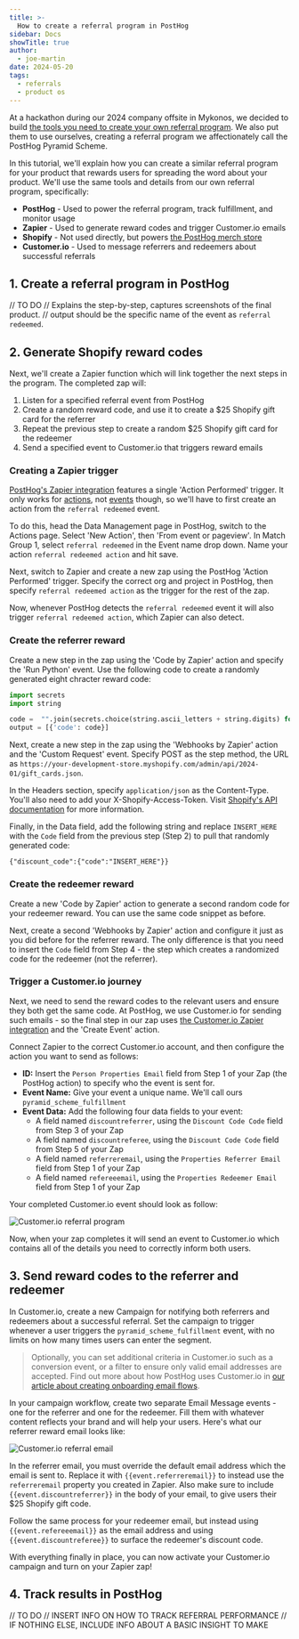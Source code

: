 ```yaml
---
title: >-
  How to create a referral program in PostHog
sidebar: Docs
showTitle: true
author:
  - joe-martin
date: 2024-05-20
tags:
  - referrals
  - product os
---
```


At a hackathon during our 2024 company offsite in Mykonos, we decided to build [the tools you need to create your own referral program](/docs/referrals). We also put them to use ourselves, creating a referral program we affectionately call the PostHog Pyramid Scheme. 

In this tutorial, we'll explain how you can create a similar referral program for your product that rewards users for spreading the word about your product. We'll use the same tools and details from our own referral program, specifically:

- **PostHog** - Used to power the referral program, track fulfillment, and monitor usage
- **Zapier** - Used to generate reward codes and trigger Customer.io emails
- **Shopify** - Not used directly, but powers [the PostHog merch store](/merch)
- **Customer.io** - Used to message referrers and redeemers about successful referrals

## 1. Create a referral program in PostHog

// TO DO
// Explains the step-by-step, captures screenshots of the final product.
// output should be the specific name of the event as `referral redeemed`.  

## 2. Generate Shopify reward codes
Next, we'll create a Zapier function which will link together the next steps in the program. The completed zap will:

1. Listen for a specified referral event from PostHog
2. Create a random reward code, and use it to create a $25 Shopify gift card for the referrer
4. Repeat the previous step to create a random $25 Shopify gift card for the redeemer
5. Send a specified event to Customer.io that triggers reward emails

### Creating a Zapier trigger 
[PostHog's Zapier integration](https://zapier.com/apps/posthog/integrations) features a single 'Action Performed' trigger. It only works for [actions](/docs/data/actions), not [events](/docs/data/events) though, so we'll have to first create an action from the `referral redeemed` event.

To do this, head the Data Management page in PostHog, switch to the Actions page. Select 'New Action', then 'From event or pageview'. In Match Group 1, select `referral redeemed` in the Event name drop down. Name your action `referral redeemed action` and hit save. 

Next, switch to Zapier and create a new zap using the PostHog 'Action Performed' trigger. Specify the correct org and project in PostHog, then specify `referral redeemed action` as the trigger for the rest of the zap. 

Now, whenever PostHog detects the `referral redeemed` event it will also trigger `referral redeemed action`, which Zapier can also detect.

### Create the referrer reward
Create a new step in the zap using the 'Code by Zapier' action and specify the 'Run Python' event. Use the following code to create a randomly generated eight chracter reward code:

```Python
import secrets
import string

code =  "".join(secrets.choice(string.ascii_letters + string.digits) for _ in range(8))
output = [{'code': code}]
```

Next, create a new step in the zap using the 'Webhooks by Zapier' action and the 'Custom Request' event. Specify POST as the step method, the URL as `https://your-development-store.myshopify.com/admin/api/2024-01/gift_cards.json`. 

In the Headers section, specify `application/json` as the Content-Type. You'll also need to add your X-Shopify-Access-Token. Visit [Shopify's API documentation](https://shopify.dev/docs/api/admin-rest/2024-01/resources/gift-card#post-gift-cards) for more information. 

Finally, in the Data field, add the following string and replace `INSERT_HERE` with the `Code` field from the previous step (Step 2) to pull that randomly generated code:

```
{"discount_code":{"code":"INSERT_HERE"}}
```

### Create the redeemer reward
Create a new 'Code by Zapier' action to generate a second random code for your redeemer reward. You can use the same code snippet as before. 

Next, create a second 'Webhooks by Zapier' action and configure it just as you did before for the referrer reward. The only difference is that you need to insert the `Code` field from Step 4 - the step which creates a randomized code for the redeemer (not the referrer).

### Trigger a Customer.io journey
Next, we need to send the reward codes to the relevant users and ensure they both get the same code. At PostHog, we use Customer.io for sending such emails - so the final step in our zap uses [the Customer.io Zapier integration](https://customer.io/docs/journeys/setting-up-and-using-zapier-with-customerio/) and the 'Create Event' action. 

Connect Zapier to the correct Customer.io account, and then configure the action you want to send as follows: 

- **ID:** Insert the `Person Properties Email` field from Step 1 of your Zap (the PostHog action) to specify who the event is sent for. 
- **Event Name:** Give your event a unique name. We'll call ours `pyramid_scheme_fulfillment`
- **Event Data:** Add the following four data fields to your event:
  - A field named `discountreferrer`, using the `Discount Code Code` field from Step 3 of your Zap
  - A field named `discountreferee`, using the `Discount Code Code` field from Step 5 of your Zap
  - A field named `referreremail`, using the `Properties Referrer Email` field from Step 1 of your Zap
  - A field named `refereeemail`, using the `Properties Redeemer Email` field from Step 1 of your Zap

Your completed Customer.io event should look as follow:

![Customer.io referral program](https://res.cloudinary.com/dmukukwp6/image/upload/v1716216219/posthog.com/contents/images/tutorials/referral-program/referral_zap1.png)

Now, when your zap completes it will send an event to Customer.io which contains all of the details you need to correctly inform both users. 

## 3. Send reward codes to the referrer and redeemer
In Customer.io, create a new Campaign for notifying both referrers and redeemers about a successful referral. Set the campaign to trigger whenever a user triggers the `pyramid_scheme_fulfillment` event, with no limits on how many times users can enter the segment.

> Optionally, you can set additional criteria in Customer.io such as a conversion event, or a filter to ensure only valid email addresses are accepted. Find out more about how PostHog uses Customer.io in [our article about creating onboarding email flows](/blog/how-we-built-email-onboarding).

In your campaign workflow, create two separate Email Message events - one for the referrer and one for the redeemer. Fill them with whatever content reflects your brand and will help your users. Here's what our referrer reward email looks like:

![Customer.io referral email](https://res.cloudinary.com/dmukukwp6/image/upload/v1716216218/posthog.com/contents/images/tutorials/referral-program/referral_email.png)

In the referrer email, you must override the default email address which the email is sent to. Replace it with `{{event.referreremail}}` to instead use the `referreremail` property you created in Zapier. Also make sure to include `{{event.discountreferrer}}` in the body of your email, to give users their $25 Shopify gift code.

Follow the same process for your redeemer email, but instead using `{{event.refereeemail}}` as the email address and using `{{event.discountreferee}}` to surface the redeemer's discount code.

With everything finally in place, you can now activate your Customer.io campaign and turn on your Zapier zap!

## 4. Track results in PostHog

// TO DO
// INSERT INFO ON HOW TO TRACK REFERRAL PERFORMANCE
// IF NOTHING ELSE, INCLUDE INFO ABOUT A BASIC INSIGHT TO MAKE